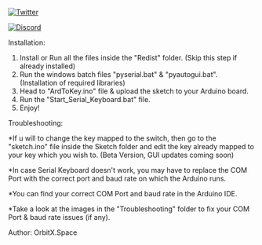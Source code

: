 <a href='' target="_blank"><img alt='Twitter' src='https://img.shields.io/badge/OrbitX.Space-100000?style=flat&logo=Twitter&logoColor=ffffff&labelColor=0299FE&color=ffffff'/></a>

<a href='' target="_blank"><img alt='Discord' src='https://img.shields.io/badge/OrbitX.Space-100000?style=flat&logo=Discord&logoColor=ffffff&labelColor=0425F7&color=080000'/></a>

Installation: 

1. Install or Run all the files inside the "Redist" folder. (Skip this step if already installed)
2. Run the windows batch files "pyserial.bat" & "pyautogui.bat". (Installation of required libraries)
3. Head to "ArdToKey.ino" file & upload the sketch to your Arduino board.
4. Run the "Start_Serial_Keyboard.bat" file.
5. Enjoy!


Troubleshooting:

*If u will to change the key mapped to the switch, then go to the "sketch.ino" file inside the Sketch folder and edit the key already mapped to your key which you wish to. (Beta Version, GUI updates coming soon)

*In case Serial Keyboard doesn't work, you may have to replace the COM Port with the correct port and baud rate on which the Arduino runs.

*You can find your correct COM Port and baud rate in the Arduino IDE.
	
*Take a look at the images in the "Troubleshooting" folder to fix your COM Port & baud rate issues (if any).


Author: OrbitX.Space
